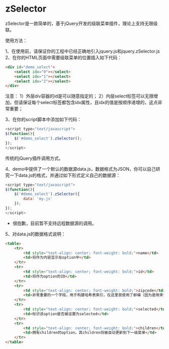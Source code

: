 # zSelector
zSelector是一款简单的，基于jQuery开发的级联菜单插件，理论上支持无限级联。

使用方法：

1、在使用前，请保证你的工程中已经正确地引入jquery.js和jquery.zSelector.js
2、在你的HTML页面中需要级联菜单的位置插入如下代码：
```html
<div id="demo_select">
    <select idx="0"></select>
    <select idx="1"></select>
    <select idx="2"></select>
</div>
```
注意：
1）外层div容器的id是可以随意指定的；
2）内层select标签可以无限增加，但请保证每个select标签都包含idx属性，且idx的值是按顺序递增的，这点非常重要；

3、在你的script脚本中添加如下代码：
```javascript
<script type="text/javascript">
$(function(){
    $('#demo_select').zSelector();
});
</script>
```
传统的jQuery插件调用方式。

4、demo中提供了一个默认的数据源data.js，数据格式为JSON，你可以自己研究一下data.js的格式，并通过如下形式定义自己的数据源：
```javascript
<script type="text/javascript">
$(function(){
	$('#demo_select').zSelector({
		data: 'my.js'
	});
});
</script>
```
* 很抱歉，目前暂不支持远程数据源的调用。

5、对data.js的数据格式说明：
```html
<table>
	<tr>
		<td style="text-align: center; font-weight: bold;">name</td>
		<td>将作为内容显示在option中</td>
	</tr>
	<tr>
		<td style="text-align: center; font-weight: bold;">id</td>
		<td>将作为option的ID</td>
	</tr>
	<tr>
		<td style="text-align: center; font-weight: bold;">zipcode</td>
		<td>非常重要的一个字段，用于构建哈希表索引，在这里我使用了邮编（因为是用来做省市区级联），你也可以定义自己的zipcode，但前提是每个zipcode都必须唯一</td>
	</tr>
	<tr>
		<td style="text-align: center; font-weight: bold;">selected</td>
		<td>标识该option是否被设置为selected</td>
	</tr>
	<tr>
		<td style="text-align: center; font-weight: bold;">children</td>
		<td>拥有children的option，其children将被自动更新到下一级菜单</td>
	</tr>
</table>
```
